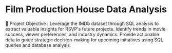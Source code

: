 # Film Production House Data Analysis


🎯 Project Objective :
Leverage the IMDb dataset through SQL analysis to extract valuable insights for RSVP's future projects. Identify trends in movie success, viewer preferences, and industry dynamics. 
Provide actionable data to guide strategic decision-making for upcoming initiatives using SQL queries and database analysis.
